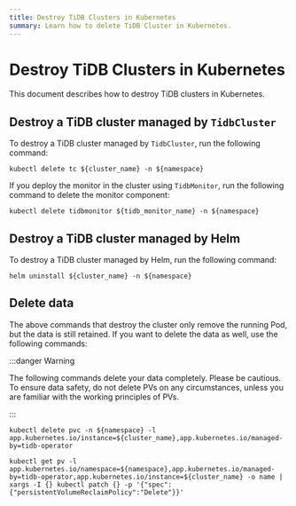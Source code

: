 ```yaml
---
title: Destroy TiDB Clusters in Kubernetes
summary: Learn how to delete TiDB Cluster in Kubernetes.
---
```


# Destroy TiDB Clusters in Kubernetes

This document describes how to destroy TiDB clusters in Kubernetes.

## Destroy a TiDB cluster managed by `TidbCluster`

To destroy a TiDB cluster managed by `TidbCluster`, run the following command:

```shell
kubectl delete tc ${cluster_name} -n ${namespace}
```

If you deploy the monitor in the cluster using `TidbMonitor`, run the following command to delete the monitor component:

```shell
kubectl delete tidbmonitor ${tidb_monitor_name} -n ${namespace}
```

## Destroy a TiDB cluster managed by Helm

To destroy a TiDB cluster managed by Helm, run the following command:

```shell
helm uninstall ${cluster_name} -n ${namespace}
```

## Delete data

The above commands that destroy the cluster only remove the running Pod, but the data is still retained. If you want to delete the data as well, use the following commands:

:::danger Warning

The following commands delete your data completely. Please be cautious.
To ensure data safety, do not delete PVs on any circumstances, unless you are familiar with the working principles of PVs.

:::

```shell
kubectl delete pvc -n ${namespace} -l app.kubernetes.io/instance=${cluster_name},app.kubernetes.io/managed-by=tidb-operator
```

```shell
kubectl get pv -l app.kubernetes.io/namespace=${namespace},app.kubernetes.io/managed-by=tidb-operator,app.kubernetes.io/instance=${cluster_name} -o name | xargs -I {} kubectl patch {} -p '{"spec":{"persistentVolumeReclaimPolicy":"Delete"}}'
```
